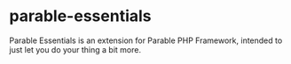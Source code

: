 # parable-essentials
Parable Essentials is an extension for Parable PHP Framework, intended to just let you do your thing a bit more.
